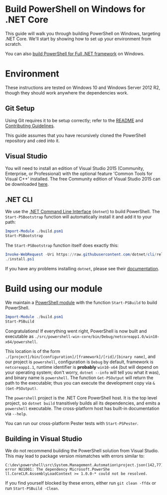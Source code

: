 Build PowerShell on Windows for .NET Core
=========================================

This guide will walk you through building PowerShell on Windows, targeting .NET Core. 
We'll start by showing how to set up your environment from scratch.

You can also [build PowerShell for Full .NET framework](windows-full.md) on Windows.

Environment
===========

These instructions are tested on Windows 10 and Windows Server 2012
R2, though they should work anywhere the dependencies work.

Git Setup
---------

Using Git requires it to be setup correctly; refer to the
[README](../../README.md) and
[Contributing Guidelines](../../.github/CONTRIBUTING.md).

This guide assumes that you have recursively cloned the PowerShell repository and `cd`ed into it.

Visual Studio
----------------

You will need to install an edition of Visual Studio 2015 (Community, Enterprise, or Professional) with the optional feature 'Common Tools for Visual C++' installed. 
The free Community edition of Visual Studio 2015 can be downloaded [here](https://www.visualstudio.com/visual-studio-community-vs/).

.NET CLI
--------

We use the [.NET Command Line Interface][dotnet-cli] (`dotnet`) to build PowerShell.
The `Start-PSBootstrap` function will automatically install it and add it to your path:

```powershell
Import-Module ./build.psm1
Start-PSBootstrap
```

The `Start-PSBootstrap` function itself does exactly this:

```powershell
Invoke-WebRequest -Uri https://raw.githubusercontent.com/dotnet/cli/rel/1.0.0/scripts/obtain/dotnet-install.ps1 -OutFile install.ps1
./install.ps1
```

If you have any problems installing `dotnet`, please see their [documentation][cli-docs].

[dotnet-cli]: https://github.com/dotnet/cli#new-to-net-cli
[cli-docs]: https://dotnet.github.io/getting-started/

Build using our module
======================

We maintain a [PowerShell module](../../build.psm1) with the function `Start-PSBuild` to build PowerShell.

```powershell
Import-Module ./build.psm1
Start-PSBuild
```

Congratulations! If everything went right, PowerShell is now built and executable as `./src/powershell-win-core/bin/Debug/netcoreapp1.0/win10-x64/powershell`.

This location is of the form `./[project]/bin/[configuration]/[framework]/[rid]/[binary name]`, 
and our project is `powershell`, configuration is `Debug` by default, 
framework is `netcoreapp1.1`, runtime identifier is **probably** `win10-x64` 
(but will depend on your operating system; 
don't worry, `dotnet --info` will tell you what it was), and binary name is `powershell`. 
The function `Get-PSOutput` will return the path to the executable; 
thus you can execute the development copy via `& (Get-PSOutput)`.

The `powershell` project is the .NET Core PowerShell host. 
It is the top level project, so `dotnet build` transitively builds all its dependencies, 
and emits a `powershell` executable. 
The cross-platform host has built-in documentation via `--help`.

You can run our cross-platform Pester tests with `Start-PSPester`.

Building in Visual Studio
-----------------------------

We do not recommend building the PowerShell solution from Visual Studio. 
This may lead to package version mismatches with errors similar to:
```
C:\dev\powershell\src\System.Management.Automation\project.json(142,77): error NU1001: The dependency Microsoft.PowerShe
ll.CoreCLR.AssemblyLoadContext >= 1.0.0-* could not be resolved.
```
If you find yourself blocked by these errors, either run `git clean -ffdx` or run `Start-PSBuild -Clean`.

